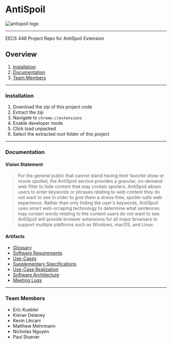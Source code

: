 # AntiSpoil 
![antispoil logo](AntiSpoil/Extension-Icons/spoil128x128.png "AntiSpoil logo")
***
EECS 448 Project Repo for AntiSpoil Extension

## Overview
1. [Installation](#installation)
2. [Documentation](#documentation)
3. [Team Members](#team-members)
*** 

### Installation
1. Download the zip of this project code
2. Extract the zip 
3. Navigate to `chrome://extensions`
4. Enable developer mode
5. Click load unpacked
6. Select the extracted root folder of this project
***
### Documentation
#### Vision Statement
> For the general public that cannot stand having their favorite show or movie spoiled, the AntiSpoil service provides a granular, on-demand web filter to hide content that may contain spoilers. AntiSpoil allows users to enter keywords or phrases relating to web content they do not want to see in order to give them a stress-free, spoiler-safe web experience. Rather than only hiding the user's keywords, AntiSpoil uses smart web-scraping technology to determine what sentences may contain words relating to the content users do not want to see. AntiSpoil will provide browser extensions for all major browsers to support multiple platforms such as Windows, macOS, and Linux. 	
#### Artifacts
* [Glossary](https://docs.google.com/document/d/1oGUS4yv7t2Wc-1o29BNczSuaYa3OHRIP/)
* [Software Requirements](https://docs.google.com/document/d/1CXPbO52UH3Ow4BcbkXYNVXLR6vMvowxN/edit?usp=sharing&ouid=113790454319257906381&rtpof=true&sd=true)
* [Use-Cases](https://docs.google.com/document/d/1gC8K-j8GhuKHQb6w6_TWKyhQVLxTjVH3/edit?usp=sharing&ouid=113790454319257906381&rtpof=true&sd=true)
* [Supplementary Specifications](https://docs.google.com/document/d/1J6KFFeSvlqnmXwg7vRfxll0KXZeSsHed/edit?usp=sharing&ouid=113790454319257906381&rtpof=true&sd=true)
* [Use-Case Realization](https://docs.google.com/document/d/1KubwuC54D13ZH-W6aORHc87emASkRSpv/edit?usp=sharing&ouid=113790454319257906381&rtpof=true&sd=true)
* [Software Architecture](https://docs.google.com/document/d/1tIr5GoNbSmOJjkxGFNHhiPPE2Y9tkpZs/edit?usp=sharing&ouid=113790454319257906381&rtpof=true&sd=true)
* [Meeting Logs](https://docs.google.com/document/d/1wA3ZzG0Fo3xpZ_FWHNn15B0ehL_J_z7AdZxFRHk3UL0/edit?usp=sharing)
***
### Team Members
* Eric Kuebler
* Kieran Delaney
* Kevin Likcani
* Matthew Mehrmann
* Nicholas Nguyen
* Paul Stuever

